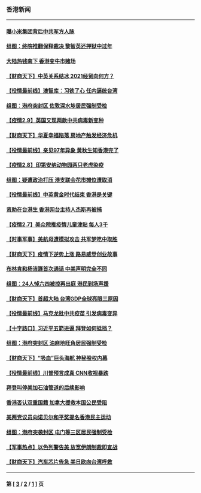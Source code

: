### 香港新闻
---
#### [曝小米集团背后中共军方人脉](../../pages/ncid1349362/n12744852.md) 
#### [组图：终院推翻保释裁决 黎智英还押狱中过年](../../pages/ncid1349362/n12744780.md) 
#### [大陆热钱南下 香港变牛市赌场](../../pages/ncid1349362/n12744092.md) 
#### [【财商天下】中英关系结冰 2021经贸向何方？](../../pages/ncid1349362/n12743374.md) 
#### [【役情最前线】澳智库：习铁了心 任内逼统台湾](../../pages/ncid1349362/n12743554.md) 
#### [组图：港府突封区 佐敦深水埗居民强制受检](../../pages/ncid1349362/n12742768.md) 
#### [【疫情2.9】英国又现两款中共病毒新变种](../../pages/ncid1349362/n12742490.md) 
#### [【财商天下】华夏幸福陷落 房地产触发经济危机](../../pages/ncid1349362/n12741076.md) 
#### [【役情最前线】亲见97年异象 黄秋生知香港完了](../../pages/ncid1349362/n12741161.md) 
#### [【疫情2.8】印第安纳动物园两只老虎染疫](../../pages/ncid1349362/n12740332.md) 
#### [组图：疑遭政治打压 港支联会花市摊位遭取消](../../pages/ncid1349362/n12740346.md) 
#### [【役情最前线】中英黄金时代结束 香港是关键](../../pages/ncid1349362/n12739005.md) 
#### [资助在台港生 香港网台主持人杰斯再被捕](../../pages/ncid1349362/n12738885.md) 
#### [【疫情2.7】美众院推疫情儿童津贴 每人3千](../../pages/ncid1349362/n12738570.md) 
#### [【时事军事】美航母遭模拟攻击 共军梦呓中取胜](../../pages/ncid1349362/n12736060.md) 
#### [【财商天下】疫情下逆势上涨 路易威登创业故事](../../pages/ncid1349362/n12737556.md) 
#### [布林肯和杨洁篪首次通话 中美声明完全不同](../../pages/ncid1349362/n12737763.md) 
#### [组图：24人悼六四被控再出庭 港民到场声援](../../pages/ncid1349362/n12736886.md) 
#### [【财商天下】首超大陆 台湾GDP全球亮眼三原因](../../pages/ncid1349362/n12735995.md) 
#### [【役情最前线】马克龙批中共疫苗 引发病毒变异](../../pages/ncid1349362/n12736113.md) 
#### [【十字路口】习近平五箭进逼 拜登如何抵挡？](../../pages/ncid1349362/n12734318.md) 
#### [组图：港府突封区 油麻地旺角居民强制受检](../../pages/ncid1349362/n12734937.md) 
#### [【财商天下】“吸血”巨头海航 神秘股权内幕](../../pages/ncid1349362/n12733673.md) 
#### [【役情最前线】川普预言成真 CNN收视暴跌](../../pages/ncid1349362/n12733798.md) 
#### [拜登叫停美加石油管道的后续影响](../../pages/ncid1349362/n12733913.md) 
#### [香港否认双重国籍 加拿大援救本国公民受阻](../../pages/ncid1349362/n12733579.md) 
#### [美两党议员向诺贝尔和平奖提名香港民主运动](../../pages/ncid1349362/n12732900.md) 
#### [组图：港府突袭封区 屯门等三区居民强制受检](../../pages/ncid1349362/n12732536.md) 
#### [【军事热点】以色列警告美 放宽伊朗制裁即宣战](../../pages/ncid1349362/n12728803.md) 
#### [【财商天下】汽车芯片告急 美日欧向台湾呼救](../../pages/ncid1349362/n12731313.md) 

---
#### 第 [ [3](./3.md) / [2](./2.md) / [1](./1.md) ] 页
